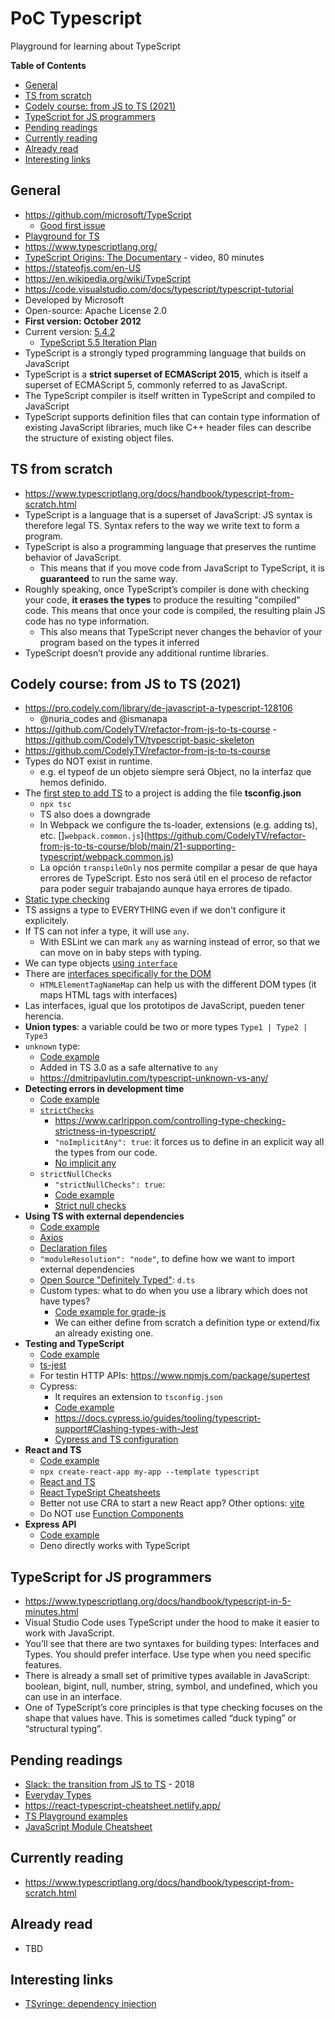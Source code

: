 # PoC Typescript
Playground for learning about TypeScript

**Table of Contents**
- [General](#general)
- [TS from scratch](#ts-from-scratch)
- [Codely course: from JS to TS (2021)](#codely-course-from-js-to-ts-2021)
- [TypeScript for JS programmers](#typescript-for-js-programmers)
- [Pending readings](#pending-readings)
- [Currently reading](#currently-reading)
- [Already read](#already-read)
- [Interesting links](#interesting-links)


## General
- https://github.com/microsoft/TypeScript
    - [Good first issue](https://github.com/Microsoft/TypeScript/issues?q=is%3Aopen+is%3Aissue+label%3A%22help+wanted%22+label%3A%22Good+First+Issue%22)
- [Playground for TS](https://www.typescriptlang.org/play/)
- https://www.typescriptlang.org/
- [TypeScript Origins: The Documentary](https://www.youtube.com/watch?v=U6s2pdxebSo) - video, 80 minutes
- https://stateofjs.com/en-US
- https://en.wikipedia.org/wiki/TypeScript
- https://code.visualstudio.com/docs/typescript/typescript-tutorial
- Developed by Microsoft
- Open-source: Apache License 2.0
- **First version: October 2012**
- Current version: [5.4.2](https://devblogs.microsoft.com/typescript/announcing-typescript-5-4/)
    - [TypeScript 5.5 Iteration Plan](https://github.com/microsoft/TypeScript/issues/57475)
- TypeScript is a strongly typed programming language that builds on JavaScript
- TypeScript is a **strict superset of ECMAScript 2015**, which is itself a superset of ECMAScript 5, commonly referred to as JavaScript.
- The TypeScript compiler is itself written in TypeScript and compiled to JavaScript
- TypeScript supports definition files that can contain type information of existing JavaScript libraries, much like C++ header files can describe the structure of existing object files. 

## TS from scratch
- https://www.typescriptlang.org/docs/handbook/typescript-from-scratch.html
- TypeScript is a language that is a superset of JavaScript: JS syntax is therefore legal TS. Syntax refers to the way we write text to form a program.
- TypeScript is also a programming language that preserves the runtime behavior of JavaScript. 
    - This means that if you move code from JavaScript to TypeScript, it is **guaranteed** to run the same way.
- Roughly speaking, once TypeScript’s compiler is done with checking your code, **it erases the types** to produce the resulting "compiled" code. This means that once your code is compiled, the resulting plain JS code has no type information.
    - This also means that TypeScript never changes the behavior of your program based on the types it inferred
- TypeScript doesn’t provide any additional runtime libraries.


## Codely course: from JS to TS (2021)
- https://pro.codely.com/library/de-javascript-a-typescript-128106
    - @nuria_codes and @ismanapa
- https://github.com/CodelyTV/refactor-from-js-to-ts-course
-https://github.com/CodelyTV/typescript-basic-skeleton
- https://github.com/CodelyTV/refactor-from-js-to-ts-course
- Types do NOT exist in runtime.
    - e.g. el typeof de un objeto siempre será Object, no la interfaz que hemos definido.
- The [first step to add TS](https://github.com/CodelyTV/refactor-from-js-to-ts-course/tree/main/21-supporting-typescript) to a project is adding the file **tsconfig.json**
    - `npx tsc`
    - TS also does a downgrade
    - In Webpack we configure the ts-loader, extensions (e.g. adding ts), etc. []`webpack.common.js`](https://github.com/CodelyTV/refactor-from-js-to-ts-course/blob/main/21-supporting-typescript/webpack.common.js)
    - La opción `transpileOnly` nos permite compilar a pesar de que haya errores de TypeScript. Esto nos será útil en el proceso de refactor para poder seguir trabajando aunque haya errores de tipado.
- [Static type checking](https://github.com/CodelyTV/refactor-from-js-to-ts-course/tree/main/22-static-type-cheking)
- TS assigns a type to EVERYTHING even if we don't configure it explicitely.
- If TS can not infer a type, it will use `any`.
    - With ESLint we can mark `any` as warning instead of error, so that we can move on in baby steps with typing.
- We can type objects [using `interface`](https://github.com/CodelyTV/refactor-from-js-to-ts-course/tree/main/23-structural-typing)
- There are [interfaces specifically for the DOM](https://github.com/CodelyTV/refactor-from-js-to-ts-course/tree/main/31-dom-types)
    - `HTMLElementTagNameMap` can help us with the different DOM types (it maps HTML tags with interfaces)
- Las interfaces, igual que los prototipos de JavaScript, pueden tener herencia.
- **Union types**: a variable could be two or more types `Type1 | Type2 | Type3`
- `unknown` type:
    - [Code example](https://github.com/CodelyTV/refactor-from-js-to-ts-course/tree/main/33-unknown-type)
    - Added in TS 3.0 as a safe alternative to `any`
    - https://dmitripavlutin.com/typescript-unknown-vs-any/
- **Detecting errors in development time**
    - [Code example](https://github.com/CodelyTV/refactor-from-js-to-ts-course/tree/main/41-no-implicit-any)
    - [`strictChecks`](https://www.typescriptlang.org/tsconfig#strict)
        - https://www.carlrippon.com/controlling-type-checking-strictness-in-typescript/
        - `"noImplicitAny": true`: it forces us to define in an explicit way all the types from our code.
        - [No implicit any](https://www.typescriptlang.org/tsconfig#noImplicitAny)
    - `strictNullChecks`
        - `"strictNullChecks": true`:
        - [Code example](https://github.com/CodelyTV/refactor-from-js-to-ts-course/tree/main/42-strict-null-checks)
        - [Strict null checks](https://www.typescriptlang.org/tsconfig#strictNullChecks)
- **Using TS with external dependencies**
    - [Code example](https://github.com/CodelyTV/refactor-from-js-to-ts-course/tree/main/51-external-tool-types)
    - [Axios](https://github.com/axios/axios)
    - [Declaration files](https://github.com/axios/axios/blob/master/index.d.ts)
    - `"moduleResolution": "node"`, to define how we want to import external dependencies
    - [Open Source "Definitely Typed"](https://github.com/DefinitelyTyped/DefinitelyTyped): `d.ts`
    - Custom types: what to do when you use a library which does not have types?
        - [Code example for grade-js](https://github.com/CodelyTV/refactor-from-js-to-ts-course/tree/main/52-custom-lib-types)
        - We can either define from scratch a definition type or extend/fix an already existing one.
- **Testing and TypeScript**
    - [Code example](https://github.com/CodelyTV/refactor-from-js-to-ts-course/tree/main/53-testing-lib-types)
    - [ts-jest](https://github.com/kulshekhar/ts-jest)
    - For testin HTTP APIs: https://www.npmjs.com/package/supertest
    - Cypress:
        - It requires an extension to `tsconfig.json`
        - [Code example](https://github.com/CodelyTV/refactor-from-js-to-ts-course/tree/main/53-testing-lib-types)
        - https://docs.cypress.io/guides/tooling/typescript-support#Clashing-types-with-Jest
        - [Cypress and TS configuration](https://docs.cypress.io/guides/tooling/typescript-support#Configure-tsconfig-json)
- **React and TS**
    - [Code example](https://github.com/CodelyTV/refactor-from-js-to-ts-course/tree/main/71-react-frontend)
    - `npx create-react-app my-app --template typescript`
    - [React and TS](https://create-react-app.dev/docs/adding-typescript/)
    - [React TypeSript Cheatsheets](https://react-typescript-cheatsheet.netlify.app/)
    - Better not use CRA to start a new React app? Other options: [vite](https://carlosazaustre.es/react-vite)
    - Do NOT use [Function Components](https://react-typescript-cheatsheet.netlify.app/docs/basic/getting-started/function_components/)
- **Express API**
    - [Code example](https://github.com/CodelyTV/typescript-api-skeleton/blob/main/package.json#L8)
    - Deno directly works with TypeScript


    
## TypeScript for JS programmers
- https://www.typescriptlang.org/docs/handbook/typescript-in-5-minutes.html
- Visual Studio Code uses TypeScript under the hood to make it easier to work with JavaScript.
- You’ll see that there are two syntaxes for building types: Interfaces and Types. You should prefer interface. Use type when you need specific features.
- There is already a small set of primitive types available in JavaScript: boolean, bigint, null, number, string, symbol, and undefined, which you can use in an interface.
- One of TypeScript’s core principles is that type checking focuses on the shape that values have. This is sometimes called “duck typing” or “structural typing”.


## Pending readings
- [Slack: the transition from JS to TS](https://slack.engineering/typescript-at-slack/) - 2018
- [Everyday Types](https://www.typescriptlang.org/docs/handbook/2/everyday-types.html)
- https://react-typescript-cheatsheet.netlify.app/
- [TS Playground examples](https://www.typescriptlang.org/play?#code/PTAEHUFMBsGMHsC2lQBd5oBYoCoE8AHSAZVgCcBLA1UABWgEM8BzM+AVwDsATAGiwoBnUENANQAd0gAjQRVSQAUCEmYKsTKGYUAbpGF4OY0BoadYKdJMoL+gzAzIoz3UNEiPOofEVKVqAHSKymAAmkYI7NCuqGqcANag8ABmIjQUXrFOKBJMggBcISGgoAC0oACCbvCwDKgU8JkY7p7ehCTkVDQS2E6gnPCxGcwmZqDSTgzxxWWVoASMFmgYkAAeRJTInN3ymj4d-jSCeNsMq-wuoPaOltigAKoASgAywhK7SbGQZIIz5VWCFzSeCrZagNYbChbHaxUDcCjJZLfSDbExIAgUdxkUBIursJzCFJtXydajBBCcQQ0MwAUVWDEQC0gADVHBQGNJ3KAALygABEAAkYNAMOB4GRonzFBTBPB3AERcwABS0+mM9ysygc9wASmCKhwzQ8ZC8iHFzmB7BoXzcZmY7AYzEg-Fg0HUiQ58D0Ii8fLpDKZgj5SWxfPADlQAHJhAA5SASPlBFQAeS+ZHegmdWkgR1QjgUrmkeFATjNOmGWH0KAQiGhwkuNok4uiIgMHGxCyYrA4PCCJSAA)
- [JavaScript Module Cheatsheet](https://medium.com/dailyjs/javascript-module-cheatsheet-7bd474f1d829)

## Currently reading
- https://www.typescriptlang.org/docs/handbook/typescript-from-scratch.html


## Already read
- TBD


## Interesting links
- [TSyringe: dependency injection](https://adrianferrera.dev/es/blog/tsyringe)